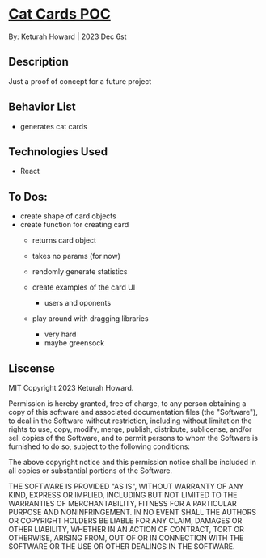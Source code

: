 # [Cat Cards POC](https://github.com/KeturahDev/im-bored)

By: Keturah Howard | 2023 Dec 6st

## Description

Just a proof of concept for a future project

## Behavior List

- generates cat cards

## Technologies Used

- React

## To Dos:

- create shape of card objects
- create function for creating card
  - returns card object
  - takes no params (for now)
  - rendomly generate statistics

  - create examples of the card UI
    - users and oponents

  - play around with dragging libraries
    - very hard
    - maybe greensock

## Liscense

MIT Copyright 2023 Keturah Howard.

Permission is hereby granted, free of charge, to any person obtaining a copy of this software and associated documentation files (the "Software"), to deal in the Software without restriction, including without limitation the rights to use, copy, modify, merge, publish, distribute, sublicense, and/or sell copies of the Software, and to permit persons to whom the Software is furnished to do so, subject to the following conditions:

The above copyright notice and this permission notice shall be included in all copies or substantial portions of the Software.

THE SOFTWARE IS PROVIDED "AS IS", WITHOUT WARRANTY OF ANY KIND, EXPRESS OR IMPLIED, INCLUDING BUT NOT LIMITED TO THE WARRANTIES OF MERCHANTABILITY, FITNESS FOR A PARTICULAR PURPOSE AND NONINFRINGEMENT. IN NO EVENT SHALL THE AUTHORS OR COPYRIGHT HOLDERS BE LIABLE FOR ANY CLAIM, DAMAGES OR OTHER LIABILITY, WHETHER IN AN ACTION OF CONTRACT, TORT OR OTHERWISE, ARISING FROM, OUT OF OR IN CONNECTION WITH THE SOFTWARE OR THE USE OR OTHER DEALINGS IN THE SOFTWARE.
